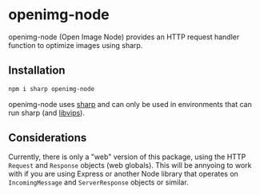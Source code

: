 # openimg-node

openimg-node (Open Image Node) provides an HTTP request handler function to optimize images using sharp.

## Installation

```bash
npm i sharp openimg-node
```

openimg-node uses [sharp](https://sharp.pixelplumbing.com) and can only be used in environments that can run sharp (and [libvips](https://github.com/libvips/libvips)).

## Considerations

Currently, there is only a "web" version of this package, using the HTTP `Request` and `Response` objects (web globals). This will be annyoing to work with if you are using Express or another Node library that operates on `IncomingMessage` and `ServerResponse` objects or similar.<D-s>
